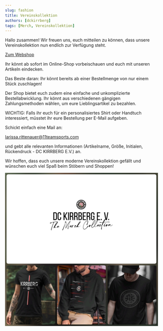 ```yaml
---
slug: fashion
title: Vereinskollektion
authors: [dckirrberg]
tags: [Merch, Vereinskollektion]
---
```


Hallo zusammen! Wir freuen uns, euch mitteilen zu können, dass unsere Vereinskollektion nun endlich zur Verfügung steht.

<a href="http://artikel.dckirrberg.de">Zum Webshop</a>

Ihr könnt ab sofort im Online-Shop vorbeischauen und euch mit unseren Artikeln eindecken.

Das Beste daran: Ihr könnt bereits ab einer Bestellmenge von nur einem Stück zuschlagen!

Der Shop bietet euch zudem eine einfache und unkomplizierte Bestellabwicklung. Ihr könnt aus verschiedenen gängigen Zahlungsmethoden wählen, um eure Lieblingsartikel zu bezahlen.

WICHTIG: Falls ihr euch für ein personalisiertes Shirt oder Handtuch interessiert, müsstet ihr eure Bestellung per E-Mail aufgeben.

Schickt einfach eine Mail an:

larissa.rittenauer@11teamsports.com

und gebt alle relevanten Informationen (Artikelname, Größe, Initialen, Rückendruck - DC KIRRBERG E.V.) an.

Wir hoffen, dass euch unsere moderne Vereinskollektion gefällt und wünschen euch viel Spaß beim Stöbern und Shoppen!


![GameOn](./fashion.jpg)
 > 
